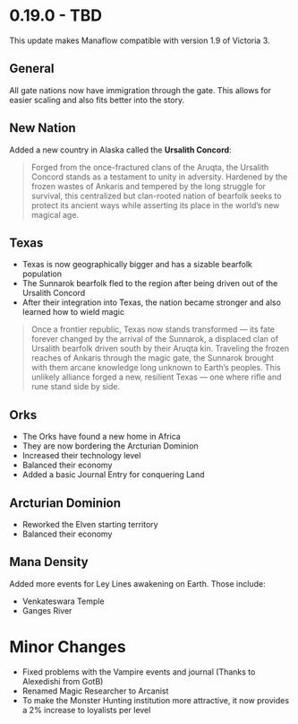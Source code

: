 # 0.19.0 - TBD
This update makes Manaflow compatible with version 1.9 of Victoria 3. 

## General
All gate nations now have immigration through the gate.
This allows for easier scaling and also fits better into the story.

## New Nation
Added a new country in Alaska called the **Ursalith Concord**:

> Forged from the once-fractured clans of the Aruqta, the Ursalith Concord stands as a testament to unity in adversity. Hardened by the frozen wastes of Ankaris and tempered by the long struggle for survival, this centralized but clan-rooted nation of bearfolk seeks to protect its ancient ways while asserting its place in the world’s new magical age.

## Texas
- Texas is now geographically bigger and has a sizable bearfolk population
- The Sunnarok bearfolk fled to the region after being driven out of the Ursalith Concord
- After their integration into Texas, the nation became stronger and also learned how to wield magic

> Once a frontier republic, Texas now stands transformed — its fate forever changed by the arrival of the Sunnarok, a displaced clan of Ursalith bearfolk driven south by their Aruqta kin. Traveling the frozen reaches of Ankaris through the magic gate, the Sunnarok brought with them arcane knowledge long unknown to Earth’s peoples. This unlikely alliance forged a new, resilient Texas — one where rifle and rune stand side by side.

## Orks
- The Orks have found a new home in Africa
- They are now bordering the Arcturian Dominion
- Increased their technology level
- Balanced their economy
- Added a basic Journal Entry for conquering Land

## Arcturian Dominion
- Reworked the Elven starting territory
- Balanced their economy

## Mana Density
Added more events for Ley Lines awakening on Earth. Those include:
- Venkateswara Temple
- Ganges River

# Minor Changes
- Fixed problems with the Vampire events and journal (Thanks to Alexedishi from GotB)
- Renamed Magic Researcher to Arcanist
- To make the Monster Hunting institution more attractive, it now provides a 2% increase to loyalists per level